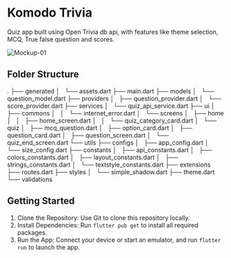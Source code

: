 # Komodo Trivia

Quiz app built using Open Trivia db api, with features like theme selection, MCQ, True false question and scores.

![Mockup-01](https://github.com/s4nk37/komodotrivia/assets/44511437/bc4f31fd-2096-41d5-abd2-1d7aec1b5c11)

## Folder Structure

.
├── generated
│   └── assets.dart
├── main.dart
├── models
│   └── question_model.dart
├── providers
│   ├── question_provider.dart
│   └── score_provider.dart
├── services
│   └── quiz_api_service.dart
├── ui
│   ├── commons
│   │   └── internet_error.dart
│   └── screens
│       ├── home
│       │   ├── home_screen.dart
│       │   └── quiz_category_card.dart
│       └── quiz
│           ├── mcq_question.dart
│           ├── option_card.dart
│           ├── question_card.dart
│           ├── question_screen.dart
│           └── quiz_end_screen.dart
└── utils
├── configs
│   ├── app_config.dart
│   └── size_config.dart
├── constants
│   ├── api_constants.dart
│   ├── colors_constants.dart
│   ├── layout_constants.dart
│   ├── strings_constants.dart
│   └── textstyle_constants.dart
├── extensions
├── routes.dart
├── styles
│   └── simple_shadow.dart
├── theme.dart
└── validations


## Getting Started

1) Clone the Repository: Use Git to clone this repository locally.
2) Install Dependencies: Run `flutter pub get` to install all required packages.
3) Run the App: Connect your device or start an emulator, and run `flutter run` to launch the app.

